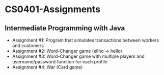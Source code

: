 # CS0401-Assignments
## Intermediate Programming with Java

* Assignment #1: Program that simulates transactions between workers and customers
* Assignment #2: Word-Changer game (ellho -> hello)
* Assignment #3: Word-Changer game with multiple players and username/password function for each profile
* Assignment #4: War (Card game)
